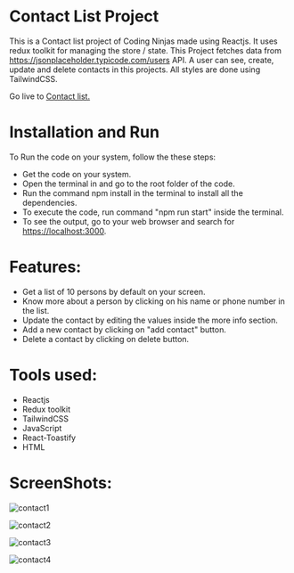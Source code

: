 # Contact List Project
  This is a Contact list project of Coding Ninjas made using Reactjs. It uses redux toolkit for managing the store / state. This Project fetches data from https://jsonplaceholder.typicode.com/users API. A user can see, create, update and delete contacts in this projects. All styles are done using TailwindCSS.

 Go live to [Contact list.](https://contact-list-rajxode.netlify.app/)

# Installation and Run
  To Run the code on your system, follow the these steps:
  - Get the code on your system.
  - Open the terminal in and go to the root folder of the code.
  - Run the command npm install in the terminal to install all the dependencies.
  - To execute the code, run command "npm run start" inside the terminal.
  - To see the output, go to your web browser and search for [https://localhost:3000](http://localhost:3000/).

# Features:
  - Get a list of 10 persons by default on your screen.
  - Know more about a person by clicking on his name or phone number in the list.
  - Update the contact by editing the values inside the more info section.
  - Add a new contact by clicking on "add contact" button.
  - Delete a contact by clicking on delete button.

# Tools used:
  - Reactjs
  - Redux toolkit
  - TailwindCSS
  - JavaScript
  - React-Toastify
  - HTML
# ScreenShots:
  ![contact1](https://github.com/rajxode/Contact-list/assets/120395470/a3d76354-16d8-42d3-9237-847b25e2f703)

  ![contact2](https://github.com/rajxode/Contact-list/assets/120395470/d47d8924-2870-4ecb-9bb2-7be2d09ed4e0)

  ![contact3](https://github.com/rajxode/Contact-list/assets/120395470/6206b049-5ad0-4520-b7d4-f2e2b89e1f59)

  ![contact4](https://github.com/rajxode/Contact-list/assets/120395470/7130688a-9699-4558-9321-dd47dfefd6a2)

  
